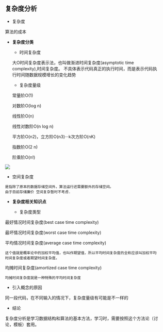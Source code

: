 ## 复杂度分析
+ 复杂度

算法的成本
+ **复杂度分类**
   + 时间复杂度
   
   大O时间复杂度表示法，也叫做渐进时间复杂度(asymptotic time complexity),时间复杂度。
   不具体表示代码真正的执行时间，而是表示代码执行时间随数据规模增长的变化趋势
   
   + 复杂度量级
   
    常量阶O(1)
    
    对数阶O(log n)
    
    线性阶O(n)
    
    线性对数阶O(n log n)
    
    平方阶O(n2)，立方阶O(n3)···k次方阶O(nK)
    
    指数阶O(2 n)
    
    阶乘阶O(n!)

![](./../image/img1-2.png)

   + 空间复杂度
  ```
是指除了原本的数据存储空间外，算法运行还需要额外的存储空间。
由于目前存储廉价 空间复杂暂时不考虑.
   ```

+ **复杂度相关知识点**

   + 复杂度类型

最好情况时间复杂度(best case time complexity)

最坏情况时间复杂度(worst case time complexity)

平均情况时间复杂度(average case time complexity)
``` 
这个值就是概率论中的加权平均值，也叫作期望值，所以平均时间复杂度的全称应该叫加权平均时间复杂度或者期望时间复杂度。
```
均摊时间复杂度(amortized case time complexity)
``` 
均摊时间复杂度就是一种特殊的平均时间复杂度
```

+ 引入概念的原因

同一段代码，在不同输入的情况下，复杂度量级有可能是不一样的

+ 结论

复杂度分析是学习数据结构和算法的基本方法，学习时，需要按照这个方法论（讨论，模板）套用。